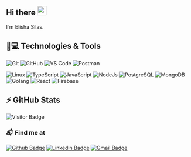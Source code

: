 ## Hi there <img src="https://media.giphy.com/media/hvRJCLFzcasrR4ia7z/giphy.gif" width="25px"></a> 

I´m Elisha Silas.

## 🚀💻 Technologies & Tools

  ![Git](https://img.shields.io/badge/-Git-black?style=flat-square&logo=git)
  ![GitHub](https://img.shields.io/badge/-GitHub-181717?style=flat-square&logo=github)
  ![VS Code](https://img.shields.io/badge/-VS%20Code-007ACC?style=flat-square&logo=visual-studio-code)
  ![Postman](https://img.shields.io/badge/Postman-black?style=flat-square&logo=postman)
  
  ![Linux](https://img.shields.io/badge/Linux-black?style=flat-square&logo=linux)
  ![TypeScript](https://img.shields.io/badge/TypeScript-black?style=flat-square&logo=typescript)
  ![JavaScript](https://img.shields.io/badge/JavaScript-black?style=flat-square&logo=javascript)
  ![NodeJs](https://img.shields.io/badge/Node-green?style=flat-square&logo=node.js)
  ![PostgreSQL](https://img.shields.io/badge/-PostgreSQL-06062C?style=flat-square&logo=postgresql)
  ![MongoDB](https://img.shields.io/badge/MongoDB-green?style=flat-square&logo=mongodb)
  ![Golang](https://img.shields.io/badge/Golang-06062C?style=flat-square&logo=go)
  ![React](https://img.shields.io/badge/React-06062C?style=flat-square&logo=react)
  ![Firebase](https://img.shields.io/badge/Firebase-green?style=flat-square&logo=firebase)

## ⚡ GitHub Stats

![Visitor Badge](https://visitor-badge.laobi.icu/badge?page_id=silaselisha.silaselisha)

### 📬 Find me at
[![Github Badge](http://img.shields.io/badge/-Github-black?style=flat-square&logo=github&link=https://github.com/silaselisha/)](https://github.com/silaselisha/) 
[![Linkedin Badge](https://img.shields.io/badge/-LinkedIn-blue?style=flat-square&logo=Linkedin&logoColor=white&link=https://www.linkedin.com/in/elisha-silas/)](https://www.linkedin.com/in/elisha-silas)
[![Gmail Badge](https://img.shields.io/badge/-Gmail-d14836?style=flat-square&logo=Gmail&logoColor=white&link=mailto:silaselisha66@gmail.com)](mailto:silaselisha66@gmail.com)
